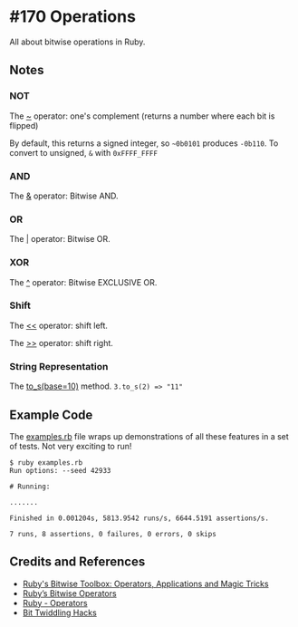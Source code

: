 # #170 Operations

All about bitwise operations in Ruby.

## Notes

### NOT

The [~](https://ruby-doc.org/core-2.5.0/Integer.html#method-i-~) operator: one's complement (returns a number where each bit is flipped)

By default, this returns a signed integer, so `~0b0101` produces `-0b110`. To convert to unsigned, `&` with `0xFFFF_FFFF`

### AND

The [&](https://ruby-doc.org/core-2.5.0/Integer.html#method-i-26) operator: Bitwise AND.

### OR

The [|](https://ruby-doc.org/core-2.5.0/Integer.html#method-i-7C) operator: Bitwise OR.

### XOR

The [^](https://ruby-doc.org/core-2.5.0/Integer.html#method-i-5E) operator: Bitwise EXCLUSIVE OR.

### Shift

The [<<](https://ruby-doc.org/core-2.5.0/Integer.html#method-i-3C-3C) operator: shift left.

The [>>](https://ruby-doc.org/core-2.5.0/Integer.html#method-i-3E-3E) operator: shift right.

### String Representation

The [to_s(base=10)](https://ruby-doc.org/core-2.5.0/Integer.html#method-i-to_s) method. `3.to_s(2) => "11"`

## Example Code

The [examples.rb](./examples.rb) file wraps up demonstrations of all these features in a set of tests.
Not very exciting to run!

```
$ ruby examples.rb
Run options: --seed 42933

# Running:

.......

Finished in 0.001204s, 5813.9542 runs/s, 6644.5191 assertions/s.

7 runs, 8 assertions, 0 failures, 0 errors, 0 skips
```

## Credits and References

* [Ruby's Bitwise Toolbox: Operators, Applications and Magic Tricks](https://www.honeybadger.io/blog/ruby-bitwise-operators/)
* [Ruby’s Bitwise Operators](https://www.calleluks.com/rubys-bitwise-operators/)
* [Ruby - Operators](https://www.tutorialspoint.com/ruby/ruby_operators.htm)
* [Bit Twiddling Hacks](http://graphics.stanford.edu/~seander/bithacks.html)
